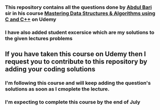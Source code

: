 <h3>This repository contains all the questions done by <a href = "https://www.udemy.com/course/datastructurescncpp/#instructor-1">Abdul Bari </a> sir in his course <a href = "https://www.udemy.com/course/datastructurescncpp/">Mastering Data Structures & Algorithms using C and C++</a> on Udemy</h3>

<h3> I have also added student excersice which are my solutions to the given lectures problems </h3> 

<h2> If you have taken this course on Udemy then I request you to contribute to this repository by adding your coding solutions</h2> 

<h3> I'm following this course and will keep adding the question's solutions as soon as I cmoplete the lecture.</h3>
  <h3> I'm expecting to complete this course by the end of July </h3>

